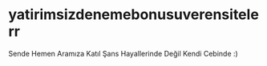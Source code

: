 # yatirimsizdenemebonusuverensitelerr
Sende Hemen Aramıza Katıl Şans Hayallerinde Değil Kendi Cebinde :)
